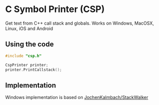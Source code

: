 # C Symbol Printer (CSP)

Get text from C++ call stack and globals.
Works on Windows, MacOSX, Linux, iOS and Android

## Using the code
```c++
#include "csp.h"

CspPrinter printer;
printer.PrintCallstack();
```
## Implementation
Windows implementation is based on [JochenKalmbach/StackWalker](https://github.com/JochenKalmbach/StackWalker)
